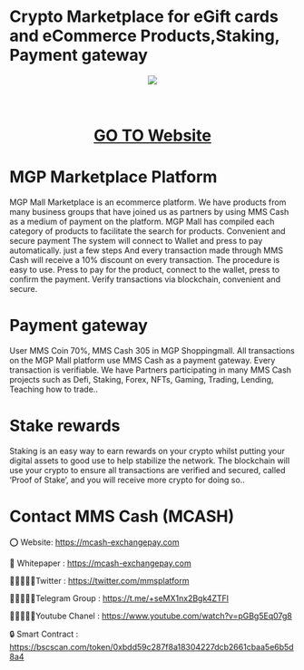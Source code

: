 # Crypto Marketplace for eGift cards and eCommerce Products,Staking, Payment gateway

<div align="center"><img src="https://mms-soilminerals.com/wp-content/uploads/2022/11/logo.png)" /><br />
</div>
<div align="center">
  <h1><br />
    <a href="https://mcash-exchangepay.com/" target="_blank">GO TO Website<br />
    </a></h1>
</div>


# MGP Marketplace Platform

MGP Mall Marketplace is an ecommerce platform. We have products from many business groups that have joined us as partners by using MMS Cash as a medium of payment on the platform. MGP Mall has compiled each category of products to facilitate the search for products. Convenient and secure payment The system will connect to Wallet and press to pay automatically. just a few steps And every transaction made through MMS Cash will receive a 10% discount on every transaction. The procedure is easy to use. Press to pay for the product, connect to the wallet, press to confirm the payment. Verify transactions via blockchain, convenient and secure.

# Payment gateway
User MMS Coin 70%, MMS Cash 305 in MGP Shoppingmall. All transactions on the MGP Mall platform use MMS Cash as a payment gateway. Every transaction is verifiable. We have Partners participating in many MMS Cash projects such as Defi, Staking, Forex, NFTs, Gaming, Trading, Lending, Teaching how to trade..

# Stake rewards
Staking is an easy way to earn rewards on your crypto whilst putting your digital assets to good use to help stabilize the network. The blockchain will use your crypto to ensure all transactions are verified and secured, called ‘Proof of Stake’, and you will receive more crypto for doing so..

# Contact MMS Cash (MCASH)

⭕ Website: https://mcash-exchangepay.com

📄 Whitepaper : https://mcash-exchangepay.com

👨🏿‍🤝‍👨🏿Twitter : https://twitter.com/mmsplatform

👨🏿‍🤝‍👨🏿Telegram Group : https://t.me/+seMX1nx2Bgk4ZTFl

👨🏿‍🤝‍👨🏿Youtube Chanel : https://www.youtube.com/watch?v=pGBg5Eq07g8

🔒 Smart Contract : https://bscscan.com/token/0xbdd59c287f8a18304227dcb2661cbaa5e6b5d8a4
